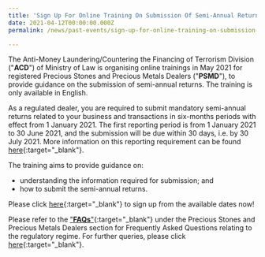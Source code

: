 ```yaml
---
title: 'Sign Up For Online Training On Submission Of Semi-Annual Returns'
date: 2021-04-12T00:00:00.000Z
permalink: /news/past-events/sign-up-for-online-training-on-submission-of-semi-annual-returns/

---
```


The Anti-Money Laundering/Countering the Financing of Terrorism Division ("**ACD**") of Ministry of Law is organising online trainings in May 2021 for registered Precious Stones and Precious Metals Dealers ("**PSMD**"), to provide guidance on the submission of semi-annual returns. The training is only available in English. 

As a regulated dealer, you are required to submit mandatory semi-annual returns related to your business and transactions in six-months periods with effect from 1 January 2021. The first reporting period is from 1 January 2021 to 30 June 2021, and the submission will be due within 30 days, i.e. by 30 July 2021. More information on this reporting requirement can be found [here](https://acd.mlaw.gov.sg/news/notices-from-the-registrar/reporting-requirement-for-regulated-dealers-with-effect-from-1-January-2021){:target="_blank"}.

The training aims to provide guidance on:
 - understanding the information required for submission; and
 - how to submit the semi-annual returns.

Please click [here](https://go.gov.sg/semi-annual-returns-training){:target="_blank"} to sign up from the available dates now!

Please refer to the ["**FAQs**"](https://va.ecitizen.gov.sg/cfp/customerPages/mlaw/explorefaq.aspx){:target="_blank"} under the Precious Stones and Precious Metals Dealers section for Frequently Asked Questions relating to the regulatory regime. For further queries, please click [here](https://eservices.mlaw.gov.sg/enquiry/){:target="_blank"}.

